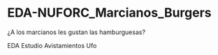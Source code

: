 # EDA-NUFORC_Marcianos_Burgers

¿A los marcianos les gustan las hamburguesas?

EDA Estudio Avistamientos Ufo
